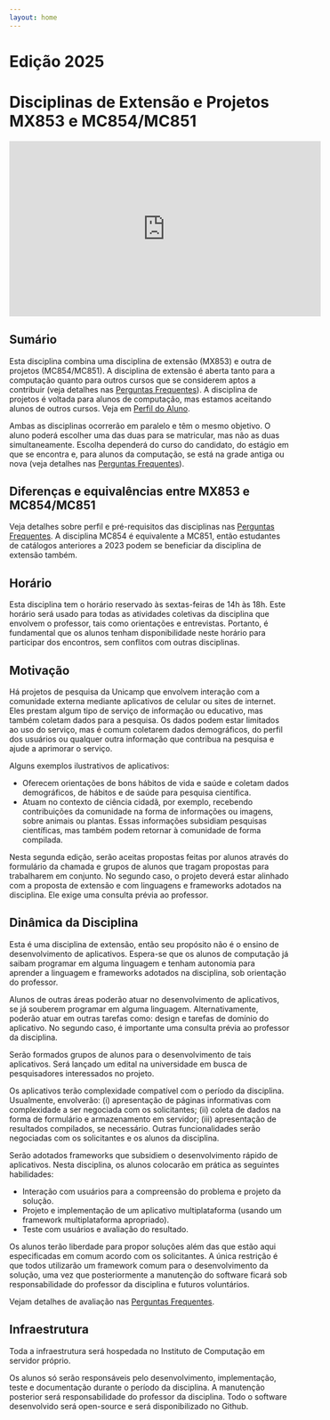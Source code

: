 ```yaml
---
layout: home
---
```


<h1>Edição 2025</h1>

# Disciplinas de Extensão e Projetos MX853 e MC854/MC851

<iframe width="560" height="315" src="https://www.youtube.com/embed/3BVqGj5KzXE?si=yiJCYeS-NbLJrJ3G" title="YouTube video player" frameborder="0" allow="accelerometer; autoplay; clipboard-write; encrypted-media; gyroscope; picture-in-picture; web-share" referrerpolicy="strict-origin-when-cross-origin" allowfullscreen></iframe>

## Sumário

Esta disciplina combina uma disciplina de extensão (MX853) e outra de projetos (MC854/MC851). A disciplina de extensão é aberta tanto para a computação quanto para outros cursos que se considerem aptos a contribuir (veja detalhes nas [Perguntas Frequentes](faq.md)). A disciplina de projetos é voltada para alunos de computação, mas estamos aceitando alunos de outros cursos. Veja em [Perfil do Aluno](perfil.md).

Ambas as disciplinas ocorrerão em paralelo e têm o mesmo objetivo. O aluno poderá escolher uma das duas para se matricular, mas não as duas simultaneamente. Escolha dependerá do curso do candidato, do estágio em que se encontra e, para alunos da computação, se está na grade antiga ou nova (veja detalhes nas [Perguntas Frequentes](faq.md)).

## Diferenças e equivalências entre MX853 e MC854/MC851

Veja detalhes sobre perfil e pré-requisitos das disciplinas nas [Perguntas Frequentes](faq.md). A disciplina MC854 é equivalente a MC851, então estudantes de catálogos anteriores a 2023 podem se beneficiar da disciplina de extensão também.

## Horário

Esta disciplina tem o horário reservado às sextas-feiras de 14h às 18h. Este horário será usado para todas as atividades coletivas da disciplina que envolvem o professor, tais como orientações e entrevistas. Portanto, é fundamental que os alunos tenham disponibilidade neste horário para participar dos encontros, sem conflitos com outras disciplinas.

## Motivação

Há projetos de pesquisa da Unicamp que envolvem interação com a comunidade externa mediante aplicativos de celular ou sites de internet. Eles prestam algum tipo de serviço de informação ou educativo, mas também coletam dados para a pesquisa. Os dados podem estar limitados ao uso do serviço, mas é comum coletarem dados demográficos, do perfil dos usuários ou qualquer outra informação que contribua na pesquisa e ajude a aprimorar o serviço.

Alguns exemplos ilustrativos de aplicativos:

* Oferecem orientações de bons hábitos de vida e saúde e coletam dados demográficos, de hábitos e de saúde para pesquisa científica.
* Atuam no contexto de ciência cidadã, por exemplo, recebendo contribuições da comunidade na forma de informações ou imagens, sobre animais ou plantas. Essas informações subsidiam pesquisas científicas, mas também podem retornar à comunidade de forma compilada.

Nesta segunda edição, serão aceitas propostas feitas por alunos através do formulário da chamada e grupos de alunos que tragam propostas para trabalharem em conjunto. No segundo caso, o projeto deverá estar alinhado com a proposta de extensão e com linguagens e frameworks adotados na disciplina. Ele exige uma consulta prévia ao professor.

## Dinâmica da Disciplina

Esta é uma disciplina de extensão, então seu propósito não é o ensino de desenvolvimento de aplicativos.  Espera-se que os alunos de computação já saibam programar em alguma linguagem e tenham autonomia para aprender a linguagem e frameworks adotados na disciplina, sob orientação do professor.

Alunos de outras áreas poderão atuar no desenvolvimento de aplicativos, se já souberem programar em alguma linguagem. Alternativamente, poderão atuar em outras tarefas como: design e tarefas de domínio do aplicativo. No segundo caso, é importante uma consulta prévia ao professor da disciplina.

Serão formados grupos de alunos para o desenvolvimento de tais aplicativos. Será lançado um edital na universidade em busca de pesquisadores interessados no projeto.

Os aplicativos terão complexidade compatível com o período da disciplina. Usualmente, envolverão: (i) apresentação de páginas informativas com complexidade a ser negociada com os solicitantes; (ii) coleta de dados na forma de formulário e armazenamento em servidor; (iii) apresentação de resultados compilados, se necessário. Outras funcionalidades serão negociadas com os solicitantes e os alunos da disciplina.

Serão adotados frameworks que subsidiem o desenvolvimento rápido de aplicativos.
Nesta disciplina, os alunos colocarão em prática as seguintes habilidades:

* Interação com usuários para a compreensão do problema e projeto da solução.
* Projeto e implementação de um aplicativo multiplataforma (usando um framework multiplataforma apropriado).
* Teste com usuários e avaliação do resultado.

Os alunos terão liberdade para propor soluções além das que estão aqui especificadas em comum acordo com os solicitantes. A única restrição é que todos utilizarão um framework comum para o desenvolvimento da solução, uma vez que posteriormente a manutenção do software ficará sob responsabilidade do professor da disciplina e futuros voluntários.

Vejam detalhes de avaliação nas [Perguntas Frequentes](faq.md).

## Infraestrutura

Toda a infraestrutura será hospedada no Instituto de Computação em servidor próprio.

Os alunos só serão responsáveis pelo desenvolvimento, implementação, teste e documentação durante o período da disciplina. A manutenção posterior será responsabilidade do professor da disciplina. Todo o software desenvolvido será open-source e será disponibilizado no Github.
